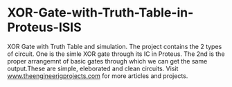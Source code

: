 # XOR-Gate-with-Truth-Table-in-Proteus-ISIS
 XOR Gate with Truth Table and simulation.
The project contains the 2 types of circuit. One is the simle XOR gate through its IC in Proteus. The 2nd is the proper arrangemnt of basic gates through which we can get the same output.These are simple, eleborated and clean circuits. Visit www.theengineerigprojects.com for more articles and projects.
